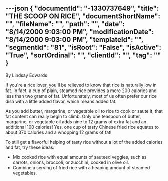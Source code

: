 ---json
{
  "documentId": "-1330737649",
  "title": "THE SCOOP ON RICE",
  "documentShortName": "",
  "fileName": "",
  "path": "",
  "date": "8/14/2000 9:03:00 PM",
  "modificationDate": "8/14/2000 9:03:00 PM",
  "templateId": "",
  "segmentId": "81",
  "isRoot": "False",
  "isActive": "True",
  "sortOrdinal": "",
  "clientId": "",
  "tag": ""
}
---

By Lindsay Edwards 
 
If you're a rice lover, you'll be relieved to know that rice is 
naturally low in fat. In fact, a cup of plain, steamed rice provides a mere 200 calories and less than two grams of fat. Unfortunately, most of us often prefer our rice dish with a little added flavor, which means added fat. 

As you add butter, margarine, or vegetable oil to rice to cook or 
saute it, that fat content can really begin to climb. Only one 
teaspoon of butter, margarine, or vegetable oil adds nine to 12 grams of extra fat and an additional 100 calories! Yes, one cup of tasty Chinese fried rice equates to about 370 calories and a whopping 12 grams of fat! 

To still get a flavorful helping of tasty rice without a lot of the 
added calories and fat, try these ideas: 
 - Mix cooked rice with equal amounts of sauteed veggies, such as 
carrots, onions, broccoli, or zucchini, cooked in olive oil. 
- Combine a serving of fried rice with a heaping amount of steamed 
vegetables.
